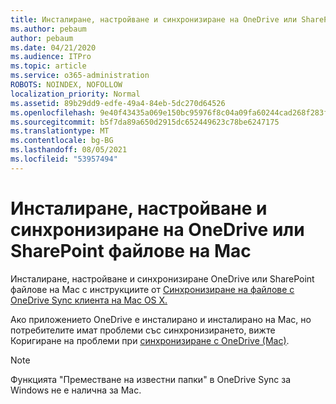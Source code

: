 ```yaml
---
title: Инсталиране, настройване и синхронизиране на OneDrive или SharePoint файлове на Mac
ms.author: pebaum
author: pebaum
ms.date: 04/21/2020
ms.audience: ITPro
ms.topic: article
ms.service: o365-administration
ROBOTS: NOINDEX, NOFOLLOW
localization_priority: Normal
ms.assetid: 89b29dd9-edfe-49a4-84eb-5dc270d64526
ms.openlocfilehash: 9e40f43435a069e150bc95976f8c04a09fa60244cad268f283f326c1df363704
ms.sourcegitcommit: b5f7da89a650d2915dc652449623c78be6247175
ms.translationtype: MT
ms.contentlocale: bg-BG
ms.lasthandoff: 08/05/2021
ms.locfileid: "53957494"
---
```

# <a name="install-setup-and-sync-onedrive-or-sharepoint-files-on-mac"></a>Инсталиране, настройване и синхронизиране на OneDrive или SharePoint файлове на Mac 

Инсталиране, настройване и синхронизиране OneDrive или SharePoint файлове на Mac с инструкциите от [Синхронизиране на файлове с OneDrive Sync клиента на Mac OS X.](https://support.office.com/article/sync-files-with-the-onedrive-sync-client-on-mac-os-x-d11b9f29-00bb-4172-be39-997da46f913f)

Ако приложението OneDrive е инсталирано и инсталирано на Mac, но потребителите имат проблеми със синхронизирането, вижте Коригиране на проблеми при [синхронизиране с OneDrive (Mac)](https://support.office.com/article/fix-onedrive-sync-problems-on-a-mac-af3012d7-13ec-4ac9-bbb1-ebcd2a0cd756).

> [!NOTE]
> Функцията "Преместване на известни папки" в OneDrive Sync за Windows не е налична за Mac.





